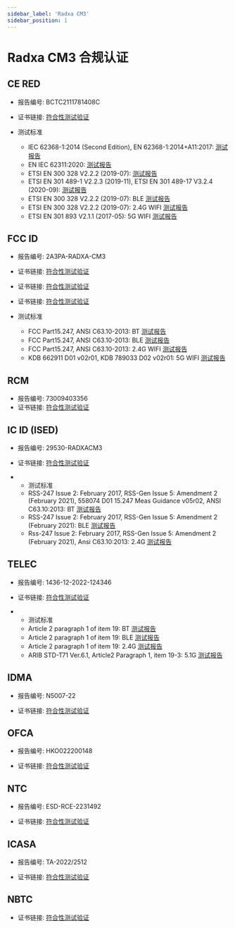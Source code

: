 ```yaml
---
sidebar_label: 'Radxa CM3'
sidebar_position: 1
---
```


# Radxa CM3 合规认证

## CE RED

- 报告编号: BCTC2111781408C

- 证书链接: [符合性测试验证](https://dl.radxa.com/cm3/compliance/RED/BCTC2111781408C_RM116_D8E32W_RED.pdf)

- 测试标准
  
  - IEC 62368-1:2014 (Second Edition), EN 62368-1:2014+A11:2017: [测试报告](https://dl.radxa.com/cm3/compliance/RED/BCTC2111658558S_Radxa_CM3_RM116_D8E32W_CE_LVD.pdf)
  - EN IEC 62311:2020: [测试报告](https://dl.radxa.com/cm3/compliance/RED/BCTC2111781408_1E_RM116.pdf)
  - ETSI EN 300 328 V2.2.2 (2019-07):  [测试报告](https://dl.radxa.com/cm3/compliance/RED/BCTC2111781408_3E_RM116_D8E32W.pdf)
  - ETSI EN 301 489-1 V2.2.3 (2019-11), ETSI EN 301 489-17 V3.2.4 (2020-09): [测试报告](https://dl.radxa.com/cm3/compliance/RED/BCTC2111781408_2E_RM116.pdf)
  - ETSI EN 300 328 V2.2.2 (2019-07): BLE [测试报告](https://dl.radxa.com/cm3/compliance/RED/BCTC2111781408_4E_RM116_D8E32W_BLE.pdf)
  - ETSI EN 300 328 V2.2.2 (2019-07): 2.4G WIFI [测试报告](https://dl.radxa.com/cm3/compliance/RED/BCTC2111781408_5E_RM116_D8E32W_2.4_WiFi.pdf)
  - ETSI EN 301 893 V2.1.1 (2017-05): 5G WIFI [测试报告](https://dl.radxa.com/cm3/compliance/RED/BCTC2111781408_6E_RM116_D8E32W_5.1G_WIFI.pdf)

## FCC ID

- 报告编号: 2AЗPA-RADXA-CM3
- 证书链接: [符合性测试验证](https://dl.radxa.com/cm3/compliance/FCC%20ID/DSS-TC312586.pdf)
- 证书链接: [符合性测试验证](https://dl.radxa.com/cm3/compliance/FCC%20ID/DTS-TC711512.pdf)
- 证书链接: [符合性测试验证](https://dl.radxa.com/cm3/compliance/FCC%20ID/NII-TC621757.pdf)

- 测试标准
  - FCC Part15.247, ANSI C63.10-2013: BT [测试报告](https://dl.radxa.com/cm3/compliance/FCC%20ID/BCTC2111202916-1E%20RM116-D8E32W%20%20FCC%20ID%20BT.pdf)
  - FCC Part15.247, ANSI C63.10-2013: BLE [测试报告](https://dl.radxa.com/cm3/compliance/FCC%20ID/BCTC2111202916-2E%20RM116-D8E32W%20%20FCC%20ID%20BLE.pdf)
  - FCC Part15.247, ANSI C63.10-2013: 2.4G WIFI [测试报告](https://dl.radxa.com/cm3/compliance/FCC%20ID/BCTC2111202916-3E%20RM116-D8E32W%20%20FCC%20ID%20WiFi.pdf)
  - KDB 662911 D01 v02r01, KDB 789033 D02 v02r01: 5G WIFI [测试报告](https://dl.radxa.com/cm3/compliance/FCC%20ID/BCTC2111202916-4E%20RM116-D8E32W%20%20WIFI%205.1G.pdf)

## RCM

- 报告编号: 73009403356
- 证书链接: [符合性测试验证](https://dl.radxa.com/cm3/compliance/AU_RCM/supplier_declaration_of_conformity_radxa_cm3.pdf)

## IC ID (ISED)

- 报告编号: 29530-RADXACM3
  
- 证书链接: [符合性测试验证](https://dl.radxa.com/cm3/compliance/CA_IC%20ID/BCTC974_ISED_Cert.pdf)

- - 测试标准
  - RSS-247 Issue 2: February 2017, RSS-Gen Issue 5: Amendment 2 (February 2021), 558074 D01 15.247 Meas Guidance v05r02, ANSI C63.10:2013: BT [测试报告](https://dl.radxa.com/cm3/compliance/CA_IC%20ID/BCTC2211166199-1E%20Radxa%20CM3%20IC%20ID%20BT%203M.pdf)
  - RSS-247 Issue 2: February 2017, RSS-Gen Issue 5: Amendment 2 (February 2021): BLE [测试报告](https://dl.radxa.com/cm3/compliance/CA_IC%20ID/BCTC2211166199-2E%20Radxa%20CM3%20IC%20ID%20BLE%201M.pdf)
  - Rss-247 Issue 2: February 2017, RSS-Gen Issue 5: Amendment 2 (February 2021), Ansi C63.10:2013: 2.4G [测试报告](https://dl.radxa.com/cm3/compliance/CA_IC%20ID/BCTC2211166199-3E%20Radxa%20CM3%20IC%20ID%202.4G%20N20.pdf)

## TELEC
- 报告编号: 1436-12-2022-124346
  
- 证书链接: [符合性测试验证](https://dl.radxa.com/cm3/compliance/JP_TELEC/EMC124346%c2%a0Japan%c2%a0Certificate.pdf)

- - 测试标准
  - Article 2 paragraph 1 of item 19: BT [测试报告](https://dl.radxa.com/cm3/compliance/JP_TELEC/BCTC2211041097-1E%20%20RM116-D8E32W%20TELEC%20BT%203M%20(J).pdf)
  - Article 2 paragraph 1 of item 19: BLE  [测试报告](https://dl.radxa.com/cm3/compliance/JP_TELEC/BCTC2211041097-2E%20%20RM116-D8E32W%20TELEC%20BLE%201M%20X.pdf)
  - Article 2 paragraph 1 of item 19: 2.4G  [测试报告](https://dl.radxa.com/cm3/compliance/JP_TELEC/BCTC2211041097-3E%20%20RM116-D8E32W%20TELEC%202.4G%20N20%20(X).pdf)
  - ARIB STD-T71 Ver.6.1, Article2 Paragraph 1, item 19-3: 5.1G  [测试报告](https://dl.radxa.com/cm3/compliance/JP_TELEC/BCTC2211041097-4E%20%20RM116-D8E32W%20TELEC%205.1G.pdf)

## IDMA
- 报告编号: N5007-22

- 证书链接: [符合性测试验证](https://dl.radxa.com/cm3/compliance/SG_IMDA/N5007_22_IDMA_CM3.pdf)

## OFCA 
- 报告编号: HKO022200148
  
- 证书链接: [符合性测试验证](https://dl.radxa.com/cm3/compliance/HK_OFCA.pdf)

## NTC
- 报告编号: ESD-RCE-2231492
  
- 证书链接: [符合性测试验证](https://dl.radxa.com/cm3/compliance/PH_NTC.pdf)

## ICASA
- 报告编号: TA-2022/2512
  
- 证书链接: [符合性测试验证](https://dl.radxa.com/cm3/compliance/SA_ICASA.pdf)

## NBTC
- 证书链接: [符合性测试验证](https://dl.radxa.com/cm3/compliance/TH_NBTC.pdf)



